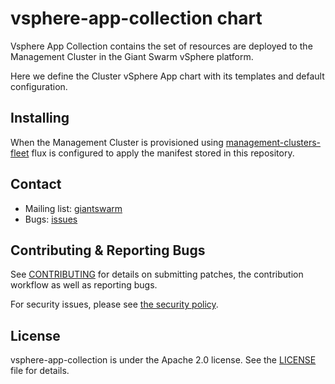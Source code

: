 # vsphere-app-collection chart

Vsphere App Collection contains the set of resources are deployed to the Management Cluster in the Giant Swarm vSphere platform.

Here we define the Cluster vSphere App chart with its templates and default configuration.

## Installing

When the Management Cluster is provisioned using [management-clusters-fleet](https://github.com/giantswarm/management-clusters-fleet/blob/main/bases/) flux is configured to apply the manifest stored in this repository.

## Contact

- Mailing list: [giantswarm](https://groups.google.com/forum/!forum/giantswarm)
- Bugs: [issues](https://github.com/giantswarm/vsphere-app-collection/issues)

## Contributing & Reporting Bugs

See [CONTRIBUTING](CONTRIBUTING.md) for details on submitting patches, the
contribution workflow as well as reporting bugs.

For security issues, please see [the security policy](SECURITY.md).

## License

vsphere-app-collection is under the Apache 2.0 license. See the [LICENSE](LICENSE) file
for details.